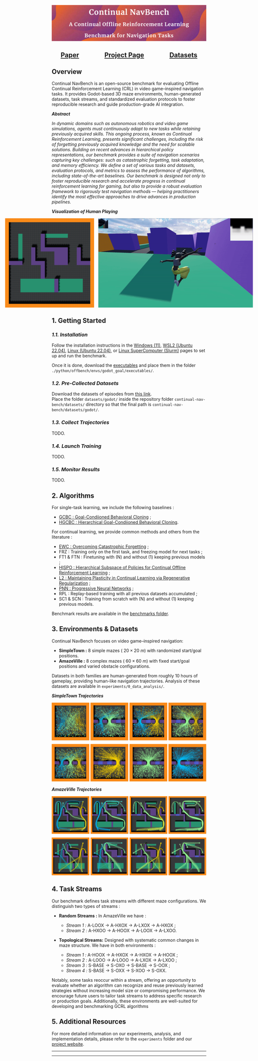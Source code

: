 <img src="./assets/readme/cover.png" alt="Antmaze"/>

<div id="links">
    <div align="center">
        <h2>
            <a href="https://toto.com">Paper</a>
            &emsp;
            &emsp;
            &emsp;
            <a href="https://sites.google.com/view/continual-nav-bench/home?authuser=2">Project Page</a>
            &emsp;
            &emsp;
            &emsp;
            <a href="https://drive.google.com/drive/folders/1QHzGofKymDIkoN1_4FlPwLlJ0pFwilUo?usp=sharing">Datasets</a>
        </h2>
  </div>
</div>

## Overview

Continual NavBench is an open-source benchmark for evaluating Offline Continual Reinforcement Learning (CRL) in video game–inspired navigation tasks. It provides Godot-based 3D maze environments, human-generated datasets, task streams, and standardized evaluation protocols to foster reproducible research and guide production-grade AI integration.

***Abstract***

*In dynamic domains such as autonomous robotics and video game simulations, agents must continuously adapt to new tasks while retaining previously acquired skills. This ongoing process, known as Continual Reinforcement Learning, presents significant challenges, including the risk of forgetting previously acquired knowledge and the need for scalable solutions. Building on recent advances in hierarchical policy representations, our benchmark provides a suite of navigation scenarios capturing key challenges: such as catastrophic forgetting, task adaptation, and memory efficiency. We define a set of various tasks and datasets, evaluation protocols, and metrics to assess the performance of algorithms, including state-of-the-art baselines. Our benchmark is designed not only to foster reproducible research and accelerate progress in continual reinforcement learning for gaming, but also to provide a robust evaluation framework to rigorously test navigation methods — helping practitioners identify the most effective approaches to drive advances in production pipelines.*

***Visualization of Human Playing***

<div id="links" align="center" style="display: flex; justify-content: center; gap: 1em;">
  <img src="./assets/readme/maze.png" alt="Visualization Maze" width="290px" height="290px"/>
  <img src="./assets/readme/visu.gif" alt="Visualization Gif" width="auto" height="290px"/>
</div>

## **1. Getting Started**

### *1.1. Installation*

Follow the installation instructions in the [Windows (11)](./installation/WINDOWS.md), [WSL2 (Ubuntu 22.04)](./installation/WSL.md), [Linux (Ubuntu 22.04)](./installation/LINUX.md), or [Linux SuperComputer (Slurm)](./installation/SUPER.md) pages to set up and run the benchmark.

Once it is done, download the [executables](https://drive.google.com/drive/folders/1ixd0XJI--7MsZ-gOxF00POYzYYLmJ-6V?usp=sharing) and place them in the folder `./python/offbench/envs/godot_goal/executables/`.

### *1.2. Pre-Collected Datasets*

Download the datasets of episodes from [this link](https://drive.google.com/drive/folders/1QHzGofKymDIkoN1_4FlPwLlJ0pFwilUo?usp=sharing).  
Place the folder `datasets/godot/` inside the repository folder `continual-nav-bench/datasets/` directory so that the final path is `continual-nav-bench/datasets/godot/`.

### *1.3. Collect Trajectories*

TODO.

### *1.4. Launch Training*

TODO.

### *1.5. Monitor Results*

TODO.

## **2. Algorithms**

For single-task learning, we include the following baselines :

- [GCBC : Goal-Condiioned Behavioral Cloning](./articles/singletask/GCBC.pdf) ;
- [HGCBC : Hierarchical Goal-Condiioned Behavioral Cloning](./articles/singletask/HGCBC.pdf).

For continual learning, we provide common methods and others from the literature :

- [EWC : Overcoming Catastrophic Forgetting](./articles/continual/EWC.pdf) ;
- FRZ : Training only on the first task, and freezing model for next tasks ;
- FT1 & FTN : Finetuning with (N) and without (1) keeping previous models ;
- [HISPO : Hierarchical Subspace of Policies for Continual Offline Reinforcement Learning](./articles/continual/HISPO.pdf) ;
- [L2 : Maintaining Plasticity in Continual Learning via Regenerative Regularization](./articles/continual/L2.pdf) ;
- [PNN : Progressive Neural Networks](./articles/continual/PNN.pdf) ;
- RPL : Replay-based training with all previous datasets accumulated ;
- SC1 & SCN : Training from scratch with (N) and without (1) keeping previous models.

Benchmark results are available in the [benchmarks folder](./benchmarks/CONTINUAL.md).

## **3. Environments & Datasets**

Continual NavBench focuses on video game–inspired navigation:

- **SimpleTown :** 8 simple mazes ( $20\times20\ m$) with randomized start/goal positions.
- **AmazeVille :** 8 complex mazes ( $60\times60\ m$) with fixed start/goal positions and varied obstacle configurations.

Datasets in both families are human-generated from roughly $10$ hours of gameplay, providing human-like navigation trajectories. Analysis of these datasets are available in `experiments/0_data_analysis/`.

***SimpleTown Trajectories***

<img src="./assets/readme/simpletown-trajectories.png" alt="SimpleTown Trajectories"/>

***AmazeVille Trajectories***

<img src="./assets/readme/amazeville-trajectories.png" alt="AmazeVille Trajectories"/>

## **4. Task Streams**

Our benchmark defines task streams with different maze configurations. We distinguish two types of streams :

- **Random Streams :** In AmazeVille we have :
  - *Stream 1 :* A-LOOX → A-HXOX → A-LXOX → A-HXOX ;
  - *Stream 2 :* A-HXOO → A-HOOX → A-LOOX → A-LXOO.

- **Topological Streams:** Designed with systematic common
changes in maze structure. We have in both environments :
  - *Stream 1 :* A-HOOX → A-HXOX → A-HXOX → A-HOOX ;
  - *Stream 2 :* A-LOOO → A-LOOO → A-LXOX → A-LXOO ;
  - *Stream 3 :* S-BASE → S-OXO → S-BASE → S-OOX ;
  - *Stream 4 :* S-BASE → S-OXX → S-XOO → S-OXX.

Notably, some tasks reoccur within a stream, offering an opportunity to evaluate whether an algorithm can recognize and reuse previously learned strategies without increasing model size or compromising performance. We encourage future users to tailor task streams to address specific research or production goals. Additionally, these environments are well-suited for developing and benchmarking GCRL algorithms

## **5. Additional Resources**

For more detailed information on our experiments, analysis, and implementation details, please refer to the `experiments` folder and our [project website](https://sites.google.com/view/continual-nav-bench/).

---
---
